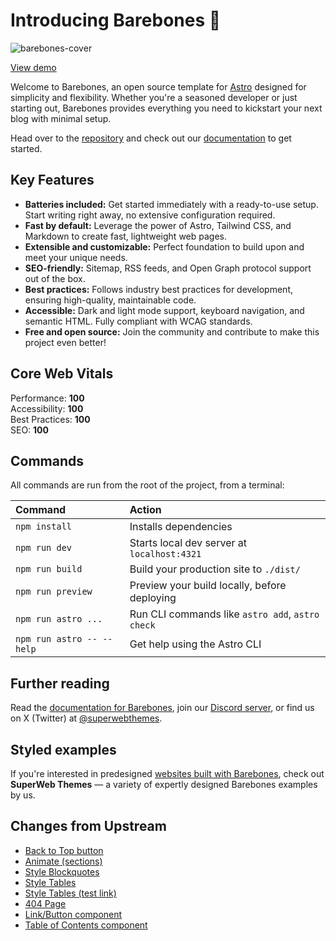 # Introducing Barebones 🦴

![barebones-cover](https://github.com/user-attachments/assets/bde6d3af-472f-4320-96ec-b70040098ea9)

[View demo](https://barebones-phi.vercel.app/)

Welcome to Barebones, an open source template for [Astro](https://astro.build/) designed for simplicity and flexibility. Whether you're a seasoned developer or just starting out, Barebones provides everything you need to kickstart your next blog with minimal setup.

Head over to the [repository](https://github.com/semanticdata/barebones) and check out our [documentation](https://barebones-phi.vercel.app/) to get started.

## Key Features

- **Batteries included:** Get started immediately with a ready-to-use setup. Start writing right away, no extensive configuration required.
- **Fast by default:** Leverage the power of Astro, Tailwind CSS, and Markdown to create fast, lightweight web pages.
- **Extensible and customizable:** Perfect foundation to build upon and meet your unique needs.
- **SEO-friendly:** Sitemap, RSS feeds, and Open Graph protocol support out of the box.
- **Best practices:** Follows industry best practices for development, ensuring high-quality, maintainable code.
- **Accessible:** Dark and light mode support, keyboard navigation, and semantic HTML. Fully compliant with WCAG standards.
- **Free and open source:** Join the community and contribute to make this project even better!

## Core Web Vitals

Performance: **100**  
Accessibility: **100**  
Best Practices: **100**  
SEO: **100**

## Commands

All commands are run from the root of the project, from a terminal:

| Command                   | Action                                           |
| :------------------------ | :----------------------------------------------- |
| `npm install`             | Installs dependencies                            |
| `npm run dev`             | Starts local dev server at `localhost:4321`      |
| `npm run build`           | Build your production site to `./dist/`          |
| `npm run preview`         | Preview your build locally, before deploying     |
| `npm run astro ...`       | Run CLI commands like `astro add`, `astro check` |
| `npm run astro -- --help` | Get help using the Astro CLI                     |

## Further reading

Read the [documentation for Barebones](https://docs.superwebthemes.com), join our [Discord server](https://discord.gg/V5MCBCsAjJ), or find us on X (Twitter) at [@superwebthemes](https://x.com/superwebthemes).

## Styled examples

If you're interested in predesigned [websites built with Barebones](https://superwebthemes.com), check out **SuperWeb Themes** — a variety of expertly designed Barebones examples by us.

## Changes from Upstream

- [Back to Top button](./src/components/BackToTop.astro)
- [Animate (sections)](https://github.com/semanticdata/barebones/blob/9909528645b8d53df36e62be1ff38ff53ba8fed7/src/components/BaseHead.astro#L44C1-L52C6)
- [Style Blockquotes](https://github.com/semanticdata/barebones/blob/9909528645b8d53df36e62be1ff38ff53ba8fed7/src/styles/global.css#L40C1-L44C4)
- [Style Tables](https://github.com/semanticdata/barebones/blob/9909528645b8d53df36e62be1ff38ff53ba8fed7/src/styles/global.css#L22C1-L38C4)
- [Style Tables (test link)](./src/styles/global.css#L22C1-L38C4)
- [404 Page](./src/pages/404.astro)
- [Link/Button component](./src/components/Link.astro)
- [Table of Contents component](./src/components/TableOfContents.astro)
